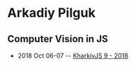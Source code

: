 # Arkadiy Pilguk

## Computer Vision in JS
- 2018 Oct 06-07 -- [KharkivJS 9 - 2018](https://www.youtube.com/watch?v=g5KmhHSFHd0)    
